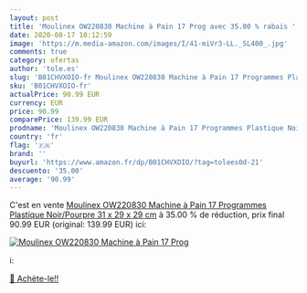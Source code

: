 ```yaml
---
layout: post
title: 'Moulinex OW220830 Machine à Pain 17 Prog avec 35.00 % rabais '
date: 2020-08-17 10:12:59
image: 'https://m.media-amazon.com/images/I/41-miVr3-LL._SL400_.jpg'
comments: true
category: ofertas
author: 'tole.es'
slug: 'B01CHVXOIO-fr Moulinex OW220830 Machine à Pain 17 Programmes Plastique...'
sku: 'B01CHVXOIO-fr'
actualPrice: 90.99 EUR
currency: EUR
price: 90.99
comparePrice: 139.99 EUR
prodname: 'Moulinex OW220830 Machine à Pain 17 Programmes Plastique Noir/Pourpre 31 x 29 x 29 cm'
country: 'fr'
flag: '🇫🇷'
brand: ''
buyurl: 'https://www.amazon.fr/dp/B01CHVXOIO/?tag=tolees0d-21'
descuento: '35.00'
average: '90.99'
---
```


C'est en vente [Moulinex OW220830 Machine à Pain 17 Programmes Plastique Noir/Pourpre 31 x 29 x 29 cm](https://www.amazon.fr/dp/B01CHVXOIO/?tag=tolees0d-21)  à  35.00 % de réduction, prix final  90.99 EUR (original: 139.99 EUR) ici:

[![Moulinex OW220830 Machine à Pain 17 Prog](https://m.media-amazon.com/images/I/41-miVr3-LL._SL400_.jpg)](https://www.amazon.fr/dp/B01CHVXOIO/?tag=tolees0d-21)

ℹ️:


[🛒 Achète-le!!](https://www.amazon.fr/dp/B01CHVXOIO/?tag=tolees0d-21)

